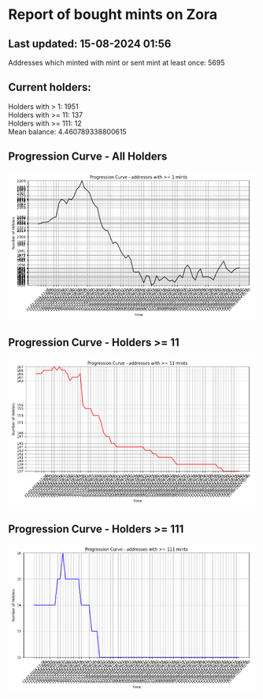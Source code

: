 # Report of bought mints on Zora
## Last updated: 15-08-2024 01:56
Addresses which minted with mint or sent mint at least once: 5695

## Current holders:
Holders with > 1: 1951  
Holders with >= 11: 137  
Holders with >= 111: 12  
Mean balance: 4.460789338800615  

## Progression Curve - All Holders
![addresses with >= 1 mint](progression_curve_all.png)
## Progression Curve - Holders >= 11
![addresses with >= 11 mints](progression_curve_gt_11.png)
## Progression Curve - Holders >= 111
![addresses with >= 111 mints](progression_curve_gt_111.png)
